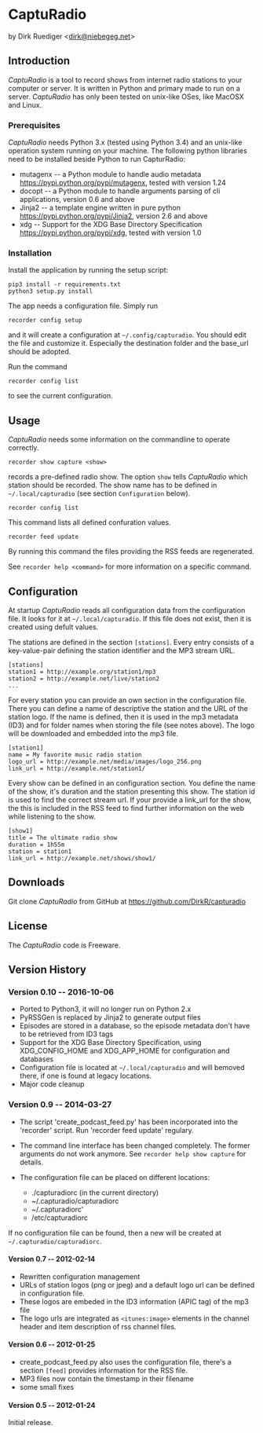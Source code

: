 # CaptuRadio

by Dirk Ruediger <<dirk@niebegeg.net>>

## Introduction

_CaptuRadio_ is a tool to record shows from internet radio stations
to your computer or server.  It is written in Python and primary
made to run on a server.
_CaptuRadio_ has only been tested on unix-like OSes, like MacOSX and Linux.


### Prerequisites

_CaptuRadio_ needs Python 3.x (tested using Python 3.4) and an unix-like operation system running on your machine.
The following python libraries need to be installed beside Python to run CapturRadio:

* mutagenx -- a Python module to handle audio metadata
  https://pypi.python.org/pypi/mutagenx, tested with version 1.24
* docopt -- a Python module to handle arguments parsing of cli
  applications, version 0.6 and above
* Jinja2 -- a template engine written in pure python
  https://pypi.python.org/pypi/Jinja2, version 2.6 and above
* xdg -- Support for the XDG Base Directory Specification
  https://pypi.python.org/pypi/xdg, tested with version 1.0

### Installation

Install the application by running the setup script:

    pip3 install -r requirements.txt
    python3 setup.py install

The app needs a configuration file. Simply run

    recorder config setup

and it will create a configuration at `~/.config/capturadio`.
You should edit the file and customize it. Especially the destination folder
and the base_url should be adopted.

Run the command

    recorder config list

to see the current configuration.

## Usage

_CaptuRadio_ needs some information on the commandline to operate correctly.

    recorder show capture <show>

records a pre-defined radio show.
The option `show` tells _CaptuRadio_ which station should be recorded. The show name has
to be defined in `~/.local/capturadio` (see section `Configuration` below).

    recorder config list

This command lists all defined confuration values.

    recorder feed update

By running this command the files providing the RSS feeds are
regenerated.

See `recorder help <command>` for more information on a specific command.

## Configuration

At startup _CaptuRadio_ reads all configuration data from the configuration
file. It looks for it at `~/.local/capturadio`. If this file does not exist,
then it is created using defult values.

The stations are defined in the section `[stations]`. Every entry consists of a key-value-pair
defining the station identifier and the MP3 stream URL.

    [stations]
    station1 = http://example.org/station1/mp3
    station2 = http://example.net/live/station2
    ...

For every station you can provide an own section in the configuration file.
There you can define a name of descriptive the station and the URL
of the station logo.  If the name is defined, then it is used in the mp3
metadata (ID3) and for folder names when storing the file (see notes
above). The logo will be downloaded and embedded into the mp3 file.

    [station1]
    name = My favorite music radio station
    logo_url = http://example.net/media/images/logo_256.png
    link_url = http://example.net/station1/

Every show can be defined in an configuration section.
You define the name of the show, it's duration and the station presenting this show. The station id
is used to find the correct stream url. If your provide a link_url for the show, the this is included
in the RSS feed to find further information on the web while listening to the show.

    [show1]
    title = The ultimate radio show
    duration = 1h55m
    station = station1
    link_url = http://example.net/shows/show1/

## Downloads

Git clone _CaptuRadio_ from GitHub at https://github.com/DirkR/capturadio

## License

The _CaptuRadio_ code is Freeware.

## Version History

### Version 0.10 -- 2016-10-06

* Ported to Python3, it will no longer run on Python 2.x
* PyRSSGen is replaced by Jinja2 to generate output files
* Episodes are stored in a database, so the episode metadata
  don't have to be retrieved from ID3 tags
* Support for the XDG Base Directory Specification, using
  XDG_CONFIG_HOME and XDG_APP_HOME for configuration and databases
* Configuration file is located at `~/.local/capturadio` and
  will bemoved there, if one is found at legacy locations.
* Major code cleanup

### Version 0.9 -- 2014-03-27

* The script 'create_podcast_feed.py' has been incorporated into the
  'recorder' script. Run 'recorder feed update' regulary.
* The command line interface has been changed completely.
  The former arguments do not work anymore. See `recorder help
  show capture` for details.
* The configuration file can be placed on different locations:

    * ./capturadiorc (in the current directory)
    * ~/.capturadio/capturadiorc
    * ~/.capturadiorc'
    * /etc/capturadiorc

If no configuration file can be found, then a new will be created at
`~/.capturadio/capturadiorc`.

#### Version 0.7 -- 2012-02-14

* Rewritten configuration management
* URLs of station logos (png or jpeg) and a default logo url can be defined in configuration file.
* These logos are embeded in the ID3 information (APIC tag) of the mp3 file
* The logo urls are integrated as `<itunes:image>` elements in the channel
  header and item description of rss channel files.

#### Version 0.6 -- 2012-01-25

* create_podcast_feed.py also uses the configuration file, there's a section `[feed]` provides
  information for the RSS file.
* MP3 files now contain the timestamp in their filename
* some small fixes

#### Version 0.5 -- 2012-01-24

Initial release.

